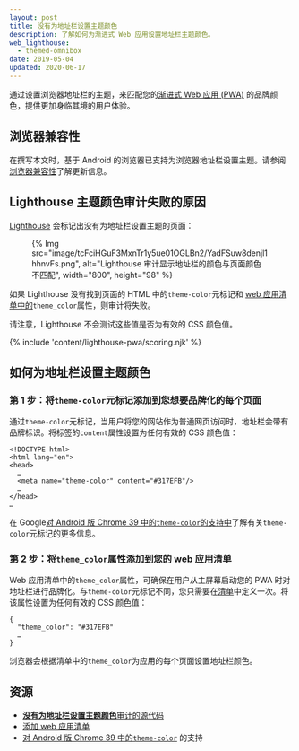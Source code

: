 ```yaml
---
layout: post
title: 没有为地址栏设置主题颜色
description: 了解如何为渐进式 Web 应用设置地址栏主题颜色。
web_lighthouse:
  - themed-omnibox
date: 2019-05-04
updated: 2020-06-17
---
```


通过设置浏览器地址栏的主题，来匹配您的[渐进式 Web 应用 (PWA)](/discover-installable) 的品牌颜色，提供更加身临其境的用户体验。

## 浏览器兼容性

在撰写本文时，基于 Android 的浏览器已支持为浏览器地址栏设置主题。请参阅[浏览器兼容性](https://developer.mozilla.org/docs/Web/Manifest/theme_color#Browser_compatibility)了解更新信息。

## Lighthouse 主题颜色审计失败的原因

[Lighthouse](https://developer.chrome.com/docs/lighthouse/overview/) 会标记出没有为地址栏设置主题的页面：

<figure>{% Img src="image/tcFciHGuF3MxnTr1y5ue01OGLBn2/YadFSuw8denjl1hhnvFs.png", alt="Lighthouse 审计显示地址栏的颜色与页面颜色不匹配", width="800", height="98" %}</figure>

如果 Lighthouse 没有找到页面的 HTML 中的`theme-color`元标记和 [web 应用清单中的](/add-manifest)`theme_color`属性，则审计将失败。

请注意，Lighthouse 不会测试这些值是否为有效的 CSS 颜色值。

{% include 'content/lighthouse-pwa/scoring.njk' %}

## 如何为地址栏设置主题颜色

### 第 1 步：将`theme-color`元标记添加到您想要品牌化的每个页面

通过`theme-color`元标记，当用户将您的网站作为普通网页访问时，地址栏会带有品牌标识。将标签的`content`属性设置为任何有效的 CSS 颜色值：

```html/4
<!DOCTYPE html>
<html lang="en">
<head>
  …
  <meta name="theme-color" content="#317EFB"/>
  …
</head>
…
```

在 Google[对 Android 版 Chrome 39 中的`theme-color`的支持中](https://developers.google.com/web/updates/2014/11/Support-for-theme-color-in-Chrome-39-for-Android)了解有关`theme-color`元标记的更多信息。

### 第 2 步：将`theme_color`属性添加到您的 web 应用清单

Web 应用清单中的`theme_color`属性，可确保在用户从主屏幕启动您的 PWA 时对地址栏进行品牌化。与`theme-color`元标记不同，您只需要在[清单](/add-manifest)中定义一次。将该属性设置为任何有效的 CSS 颜色值：

```html/1
{
  "theme_color": "#317EFB"
  …
}
```

浏览器会根据清单中的`theme_color`为应用的每个页面设置地址栏颜色。

## 资源

- [**没有为地址栏设置主题颜色**审计的源代码](https://github.com/GoogleChrome/lighthouse/blob/master/core/audits/themed-omnibox.js)
- [添加 web 应用清单](/add-manifest)
- [对 Android 版 Chrome 39 中的`theme-color`](https://developers.google.com/web/updates/2014/11/Support-for-theme-color-in-Chrome-39-for-Android) 的支持
